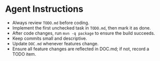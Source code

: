 # Agent Instructions

- Always review `TODO.md` before coding.
- Implement the first unchecked task in `TODO.md`, then mark it as done.
- After code changes, run `mvn -q package` to ensure the build succeeds.
- Keep commits small and descriptive.
- Update `DOC.md` whenever features change.
- Ensure all feature changes are reflected in DOC.md; if not, record a TODO item.
